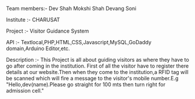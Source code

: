 Team members:- Dev Shah
               Mokshi Shah
               Devang Soni
               
Institute   :- CHARUSAT

Project     :- Visitor Guidance System

API         :- Textlocal,PHP,HTML,CSS,Javascript,MySQL,GoDaddy domain,Arduino Editor,etc.

Description :- This Project is all about guiding visitors as where they have to go after coming in the institution.
               First of all the visitor have to register there details at our website.Then when they come to the institution,a RFID tag will be scanned which will fire a message                  to the visitor's mobile number.E.g "Hello,dev(name).Please go straight for 100 mts then turn right for admission cell."

